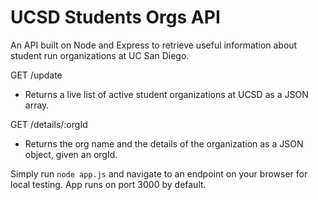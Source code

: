 # UCSD Students Orgs API 
An API built on Node and Express to retrieve useful information about student run organizations at UC San Diego. 

GET /update
- Returns a live list of active student organizations at UCSD as a JSON array. 

GET /details/:orgId
- Returns the org name and the details of the organization as a JSON object, given an orgId.

Simply run `node app.js` and navigate to an endpoint on your browser for local testing. 
App runs on port 3000 by default.
